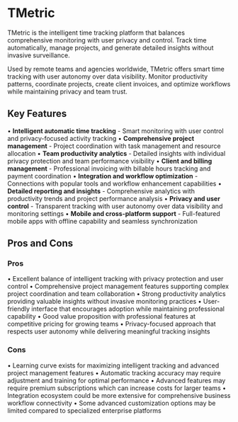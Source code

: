 # TMetric

TMetric is the intelligent time tracking platform that balances comprehensive monitoring with user privacy and control. Track time automatically, manage projects, and generate detailed insights without invasive surveillance.

Used by remote teams and agencies worldwide, TMetric offers smart time tracking with user autonomy over data visibility. Monitor productivity patterns, coordinate projects, create client invoices, and optimize workflows while maintaining privacy and team trust.

## Key Features

• **Intelligent automatic time tracking** - Smart monitoring with user control and privacy-focused activity tracking
• **Comprehensive project management** - Project coordination with task management and resource allocation
• **Team productivity analytics** - Detailed insights with individual privacy protection and team performance visibility
• **Client and billing management** - Professional invoicing with billable hours tracking and payment coordination
• **Integration and workflow optimization** - Connections with popular tools and workflow enhancement capabilities
• **Detailed reporting and insights** - Comprehensive analytics with productivity trends and project performance analysis
• **Privacy and user control** - Transparent tracking with user autonomy over data visibility and monitoring settings
• **Mobile and cross-platform support** - Full-featured mobile apps with offline capability and seamless synchronization

## Pros and Cons

### Pros
• Excellent balance of intelligent tracking with privacy protection and user control
• Comprehensive project management features supporting complex project coordination and team collaboration
• Strong productivity analytics providing valuable insights without invasive monitoring practices
• User-friendly interface that encourages adoption while maintaining professional capability
• Good value proposition with professional features at competitive pricing for growing teams
• Privacy-focused approach that respects user autonomy while delivering meaningful tracking insights

### Cons
• Learning curve exists for maximizing intelligent tracking and advanced project management features
• Automatic tracking accuracy may require adjustment and training for optimal performance
• Advanced features may require premium subscriptions which can increase costs for larger teams
• Integration ecosystem could be more extensive for comprehensive business workflow connectivity
• Some advanced customization options may be limited compared to specialized enterprise platforms